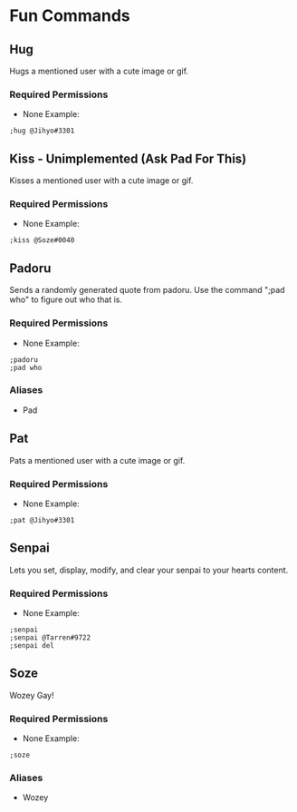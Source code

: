 # Fun Commands

## Hug
Hugs a mentioned user with a cute image or gif.
### Required Permissions
* None 
Example: 
```
;hug @Jihyo#3301
```


## Kiss - Unimplemented (Ask Pad For This)
Kisses a mentioned user with a cute image or gif.
### Required Permissions
* None
Example: 
```
;kiss @Soze#0040
```

## Padoru 
Sends a randomly generated quote from padoru. Use the command ";pad who" to figure out who that is.
### Required Permissions
* None
Example:
```
;padoru
;pad who
```
### Aliases
* Pad

## Pat
Pats a mentioned user with a cute image or gif.
### Required Permissions
* None
Example: 
```
;pat @Jihyo#3301
```

## Senpai
Lets you set, display, modify, and clear your senpai to your hearts content.
### Required Permissions
* None
Example: 
```
;senpai
;senpai @Tarren#9722
;senpai del
```

## Soze
Wozey Gay!
### Required Permissions
* None
Example: 
```
;soze
```
### Aliases
* Wozey





